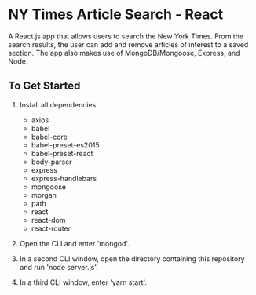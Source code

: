<h1>NY Times Article Search - React</h1>

A React.js app that allows users to search the New York Times. From the search results, the user can add and remove articles of interest to a saved section. The app also makes use of MongoDB/Mongoose, Express, and Node.

<h2>To Get Started</h2>

1. Install all dependencies.
	* axios
	* babel
	* babel-core
	* babel-preset-es2015
	* babel-preset-react
	* body-parser
	* express
	* express-handlebars
	* mongoose
	* morgan
	* path
	* react
	* react-dom
	* react-router

2. Open the CLI and enter 'mongod'.
3. In a second CLI window, open the directory containing this repository and run 'node server.js'.
4. In a third CLI window, enter 'yarn start'.
